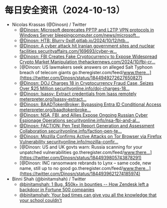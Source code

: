 # 每日安全资讯（2024-10-13）

- Nicolas Krassas (@Dinosn) / Twitter
  - [@Dinosn: Microsoft deprecates PPTP and L2TP VPN protocols in Windows Server bleepingcomputer.com/news/microsoft…](https://twitter.com/Dinosn/status/1845166691711336830)
  - [@Dinosn: HTB: Blurry 0xdf.gitlab.io/2024/10/12/htb…](https://twitter.com/Dinosn/status/1845145385003520432)
  - [@Dinosn: A cyber attack hit Iranian government sites and nuclear facilities securityaffairs.com/169693/cyber-w…](https://twitter.com/Dinosn/status/1845145347762373058)
  - [@Dinosn: FBI Creates Fake Cryptocurrency to Expose Widespread Crypto Market Manipulation thehackernews.com/2024/10/fbi-cr…](https://twitter.com/Dinosn/status/1844971654977380441)
  - [@Dinosn: US lawmakers seek answers on alleged Salt Typhoon breach of telecom giants go.theregister.com/feed/www.there…](https://twitter.com/Dinosn/status/1844949272627650827)
  - [@Dinosn: DOJ Charges 18 in Cryptocurrency Fraud Case, Seizes Over $25 Million securityonline.info/doj-charges-18…](https://twitter.com/Dinosn/status/1844947114800959588)
  - [@Dinosn: lsassy: Extract credentials from lsass remotely meterpreter.org/lsassy-extract…](https://twitter.com/Dinosn/status/1844947042080104642)
  - [@Dinosn: BAADTokenBroker: Bypassing Entra ID Conditional Access meterpreter.org/baadtokenbroke…](https://twitter.com/Dinosn/status/1844946969786974482)
  - [@Dinosn: NSA, FBI, and Allies Expose Ongoing Russian Cyber Espionage Operations securityonline.info/nsa-fbi-and-al…](https://twitter.com/Dinosn/status/1844946938728214747)
  - [@Dinosn: FACTION: Pen Test Report Generation and Assessment Collaboration securityonline.info/faction-pen-te…](https://twitter.com/Dinosn/status/1844939899549491244)
  - [@Dinosn: Mozilla Confirms Active Attacks on Tor Browser via Firefox Vulnerability securityonline.info/mozilla-confir…](https://twitter.com/Dinosn/status/1844939867165180316)
  - [@Dinosn: US and UK govts warn: Russia scanning for your unpatched vulnerabilities go.theregister.com/feed/www.there…](https://twitter.com/Dinosn/status/1844939805743878291)
  - [@Dinosn: INC ransomware rebrands to Lynx – same code, new name, still up to no good go.theregister.com/feed/www.there…](https://twitter.com/Dinosn/status/1844939621274185974)
- Binni Shah (@binitamshah) / Twitter
  - [@binitamshah: 1 Bug, $50k+ in bounties -- How Zendesk left a backdoor in Fortune 500 companies](https://twitter.com/binitamshah/status/1845136356546314394)
  - [@binitamshah: Your bad times can give you all the knowledge that your school couldn't](https://twitter.com/binitamshah/status/1844971154865266727)

